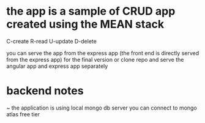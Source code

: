 # the app is a sample of CRUD app created using the MEAN stack
C-create
R-read
U-update
D-delete

 you can serve the app  from the express app (the front end is directly served from the express app) for the final version
 or clone repo and serve the angular app and express app separately

 # backend notes
 ~ the application is using local mongo db server you can connect to mongo atlas free tier